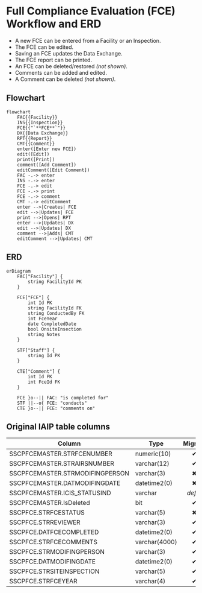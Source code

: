 # Full Compliance Evaluation (FCE) Workflow and ERD

* A new FCE can be entered from a Facility or an Inspection.
* The FCE can be edited.
* Saving an FCE updates the Data Exchange.
* The FCE report can be printed.
* An FCE can be deleted/restored *(not shown)*.
* Comments can be added and edited.
* A Comment can be deleted *(not shown)*.

## Flowchart

```mermaid
flowchart
    FAC{{Facility}}
    INS{{Inspection}}
    FCE{{"`**FCE**`"}}
    DX{{Data Exchange}}
    RPT{{Report}}
    CMT{{Comment}}
    enter([Enter new FCE])
    edit([Edit])
    print([Print])
    comment([Add Comment])
    editComment([Edit Comment])
    FAC -.-> enter
    INS -.-> enter
    FCE -.-> edit
    FCE -.-> print
    FCE -.-> comment
    CMT -.-> editComment
    enter -->|Creates| FCE
    edit -->|Updates| FCE
    print -->|Opens| RPT
    enter -->|Updates| DX
    edit -->|Updates| DX
    comment -->|Adds| CMT
    editComment -->|Updates| CMT

```

## ERD

```mermaid
erDiagram
    FAC["Facility"] {
        string FacilityId PK
    }

    FCE["FCE"] {
        int Id PK
        string FacilityId FK
        string ConductedBy FK
        int FceYear
        date CompletedDate
        bool OnsiteInsection
        string Notes
    }

    STF["Staff"] {
        string Id PK
    }

    CTE["Comment"] {
        int Id PK
        int FceId FK
    }

    FCE }o--|| FAC: "is completed for"
    STF ||--o{ FCE: "conducts"
    CTE }o--|| FCE: "comments on"

```

## Original IAIP table columns

| Column                          | Type          | Migrate | Destination      |
|---------------------------------|---------------|:-------:|------------------|
| SSCPFCEMASTER.STRFCENUMBER      | numeric(10)   |    ✔    | Id               |
| SSCPFCEMASTER.STRAIRSNUMBER     | varchar(12)   |    ✔    | FacilityId       |
| SSCPFCEMASTER.STRMODIFINGPERSON | varchar(3)    |    ✖    | *none*           |
| SSCPFCEMASTER.DATMODIFINGDATE   | datetime2(0)  |    ✖    | *none*           |
| SSCPFCEMASTER.ICIS_STATUSIND    | varchar       | *defer* |                  |
| SSCPFCEMASTER.IsDeleted         | bit           |    ✔    | base.IsDeleted   |
| SSCPFCE.STRFCESTATUS            | varchar(5)    |    ✖    | *none*           |
| SSCPFCE.STRREVIEWER             | varchar(3)    |    ✔    | ConductedBy      |
| SSCPFCE.DATFCECOMPLETED         | datetime2(0)  |    ✔    | CompletedDate    |
| SSCPFCE.STRFCECOMMENTS          | varchar(4000) |    ✔    | Notes            |
| SSCPFCE.STRMODIFINGPERSON       | varchar(3)    |    ✔    | base.UpdatedById |
| SSCPFCE.DATMODIFINGDATE         | datetime2(0)  |    ✔    | base.UpdatedAt   |
| SSCPFCE.STRSITEINSPECTION       | varchar(5)    |    ✔    | OnsiteInspection |
| SSCPFCE.STRFCEYEAR              | varchar(4)    |    ✔    | FceYear          |
